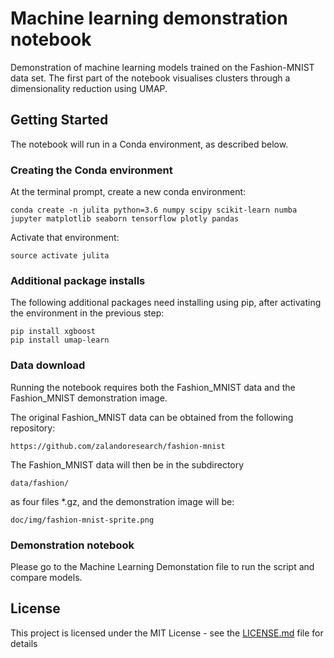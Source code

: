 # Machine learning demonstration notebook

Demonstration of machine learning models trained on the Fashion-MNIST
data set.  The first part of the notebook visualises clusters through
a dimensionality reduction using UMAP. 

## Getting Started

The notebook will run in a Conda environment, as described below.

### Creating the Conda environment

At the terminal prompt, create a new conda environment:

```
conda create -n julita python=3.6 numpy scipy scikit-learn numba jupyter matplotlib seaborn tensorflow plotly pandas
```

Activate that environment:

```
source activate julita
```

### Additional package installs

The following additional packages need installing using pip, after
activating the environment in the previous step:

```
pip install xgboost
pip install umap-learn
```

### Data download 

Running the notebook requires both the Fashion\_MNIST data and the
Fashion\_MNIST demonstration image.

The original Fashion\_MNIST data can be obtained from the following repository: 

```
https://github.com/zalandoresearch/fashion-mnist
```

The Fashion_MNIST data will then be in the subdirectory
```
data/fashion/
```
as four files *.gz, and the demonstration image will be:
```
doc/img/fashion-mnist-sprite.png
```

### Demonstration  notebook

Please go to the Machine Learning Demonstation file to run the script and compare models.


## License

This project is licensed under the MIT License - see the [LICENSE.md](LICENSE.md) file for details
